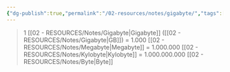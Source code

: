 ```yaml
---
{"dg-publish":true,"permalink":"/02-resources/notes/gigabyte/","tags":["mathe/binärzahlen"],"noteIcon":"","updated":"2025-10-29T12:59:06.284+01:00"}
---
```


>1 [[02 - RESOURCES/Notes/Gigabyte\|Gigabyte]] ([[02 - RESOURCES/Notes/Gigabyte\|GB]]) = 1.000 [[02 - RESOURCES/Notes/Megabyte\|Megabyte]] = 1.000.000 [[02 - RESOURCES/Notes/Kylobyte\|Kylobyte]] = 1.000.000.000 [[02 - RESOURCES/Notes/Byte\|Byte]]